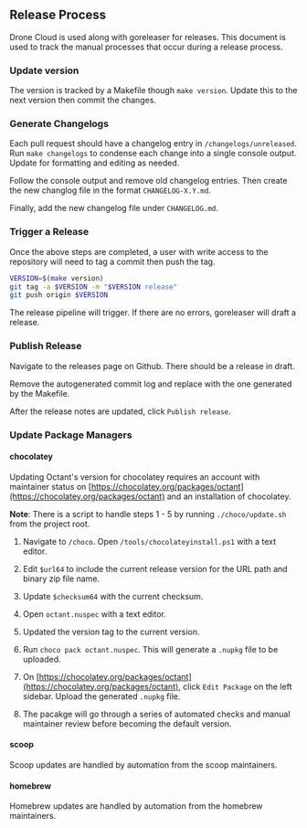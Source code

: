 ## Release Process

Drone Cloud is used along with goreleaser for releases. This document is used to track the manual processes that occur during a release process.

### Update version

The version is tracked by a Makefile though `make version`. Update this to the next version then commit the changes.

### Generate Changelogs

Each pull request should have a changelog entry in `/changelogs/unreleased`. Run `make changelogs` to condense each change into a single console output. Update for formatting and editing as needed.

Follow the console output and remove old changelog entries. Then create the new changlog file in the format `CHANGELOG-X.Y.md`.

Finally, add the new changelog file under `CHANGELOG.md`.

### Trigger a Release

Once the above steps are completed, a user with write access to the repository will need to tag a commit then push the tag.

```sh
VERSION=$(make version)
git tag -a $VERSION -m "$VERSION release"
git push origin $VERSION
```

The release pipeline will trigger. If there are no errors, goreleaser will draft a release.

### Publish Release

Navigate to the releases page on Github. There should be a release in draft.

Remove the autogenerated commit log and replace with the one generated by the Makefile.

After the release notes are updated, click `Publish release`.

### Update Package Managers

#### chocolatey

Updating Octant's version for chocolatey requires an account with maintainer status on [https://chocolatey.org/packages/octant](https://chocolatey.org/packages/octant) and an installation of chocolatey.

**Note**: There is a script to handle steps 1 - 5 by running `./choco/update.sh` from the project root.

1. Navigate to `/choco`. Open `/tools/chocolateyinstall.ps1` with a text editor.

2. Edit `$url64` to include the current release version for the URL path and binary zip file name.

3. Update `$checksum64` with the current checksum.

4. Open `octant.nuspec` with a text editor.

5. Updated the version tag to the current version.

6. Run `choco pack octant.nuspec`. This will generate a `.nupkg` file to be uploaded.

7. On [https://chocolatey.org/packages/octant](https://chocolatey.org/packages/octant), click `Edit Package` on the left sidebar. Upload the generated `.nupkg` file.

8. The pacakge will go through a series of automated checks and manual maintainer review before becoming the default version.

#### scoop

Scoop updates are handled by automation from the scoop maintainers.

#### homebrew

Homebrew updates are handled by automation from the homebrew maintainers.

